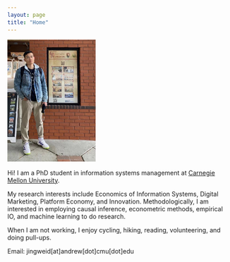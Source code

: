 ```yaml
---
layout: page
title: "Home"
---
```


<img src="/assets/JingweiDaiPhoto2.jpg" width="200px" />

Hi! I am a PhD student in information systems management at [Carnegie Mellon University](https://www.cmu.edu/). 

My research interests include Economics of Information Systems, Digital Marketing, Platform Economy, and Innovation. Methodologically, I am interested in employing causal inference, econometric methods, empirical IO, and machine learning to do research.

When I am not working, I enjoy cycling, hiking, reading, volunteering, and doing pull-ups.

Email: jingweid[at]andrew[dot]cmu[dot]edu
